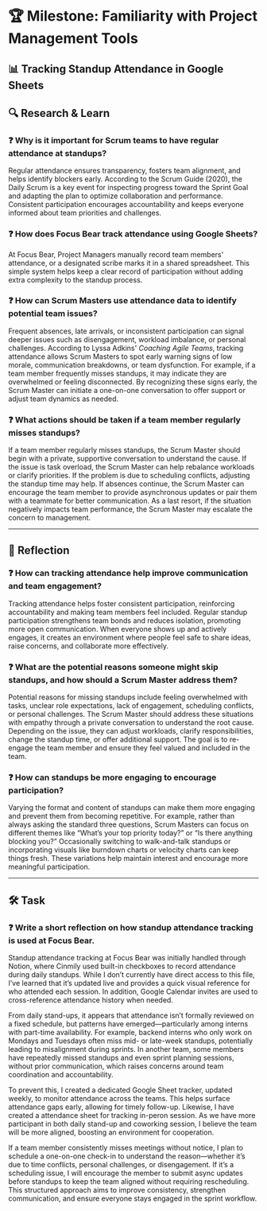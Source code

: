 # 🏆 Milestone: Familiarity with Project Management Tools

## 📊 Tracking Standup Attendance in Google Sheets

## 🔍 Research & Learn

### ❓ Why is it important for Scrum teams to have regular attendance at standups?  
Regular attendance ensures transparency, fosters team alignment, and helps identify blockers early. According to the Scrum Guide (2020), the Daily Scrum is a key event for inspecting progress toward the Sprint Goal and adapting the plan to optimize collaboration and performance. Consistent participation encourages accountability and keeps everyone informed about team priorities and challenges.

### ❓ How does Focus Bear track attendance using Google Sheets?  
At Focus Bear, Project Managers manually record team members' attendance, or a designated scribe marks it in a shared spreadsheet. This simple system helps keep a clear record of participation without adding extra complexity to the standup process.

### ❓ How can Scrum Masters use attendance data to identify potential team issues?  
Frequent absences, late arrivals, or inconsistent participation can signal deeper issues such as disengagement, workload imbalance, or personal challenges. According to Lyssa Adkins' *Coaching Agile Teams*, tracking attendance allows Scrum Masters to spot early warning signs of low morale, communication breakdowns, or team dysfunction. For example, if a team member frequently misses standups, it may indicate they are overwhelmed or feeling disconnected. By recognizing these signs early, the Scrum Master can initiate a one-on-one conversation to offer support or adjust team dynamics as needed.

### ❓ What actions should be taken if a team member regularly misses standups?  
If a team member regularly misses standups, the Scrum Master should begin with a private, supportive conversation to understand the cause. If the issue is task overload, the Scrum Master can help rebalance workloads or clarify priorities. If the problem is due to scheduling conflicts, adjusting the standup time may help. If absences continue, the Scrum Master can encourage the team member to provide asynchronous updates or pair them with a teammate for better communication. As a last resort, if the situation negatively impacts team performance, the Scrum Master may escalate the concern to management.

---

## 📝 Reflection

### ❓ How can tracking attendance help improve communication and team engagement?  
Tracking attendance helps foster consistent participation, reinforcing accountability and making team members feel included. Regular standup participation strengthens team bonds and reduces isolation, promoting more open communication. When everyone shows up and actively engages, it creates an environment where people feel safe to share ideas, raise concerns, and collaborate more effectively.

### ❓ What are the potential reasons someone might skip standups, and how should a Scrum Master address them?  
Potential reasons for missing standups include feeling overwhelmed with tasks, unclear role expectations, lack of engagement, scheduling conflicts, or personal challenges. The Scrum Master should address these situations with empathy through a private conversation to understand the root cause. Depending on the issue, they can adjust workloads, clarify responsibilities, change the standup time, or offer additional support. The goal is to re-engage the team member and ensure they feel valued and included in the team.

### ❓ How can standups be more engaging to encourage participation?  
Varying the format and content of standups can make them more engaging and prevent them from becoming repetitive. For example, rather than always asking the standard three questions, Scrum Masters can focus on different themes like “What’s your top priority today?” or “Is there anything blocking you?” Occasionally switching to walk-and-talk standups or incorporating visuals like burndown charts or velocity charts can keep things fresh. These variations help maintain interest and encourage more meaningful participation.

---

## 🛠️ Task

### ❓ Write a short reflection on how standup attendance tracking is used at Focus Bear.  
Standup attendance tracking at Focus Bear was initially handled through Notion, where Cinmily used built-in checkboxes to record attendance during daily standups. While I don’t currently have direct access to this file, I’ve learned that it’s updated live and provides a quick visual reference for who attended each session. In addition, Google Calendar invites are used to cross-reference attendance history when needed.

From daily stand-ups, it appears that attendance isn’t formally reviewed on a fixed schedule, but patterns have emerged—particularly among interns with part-time availability. For example, backend interns who only work on Mondays and Tuesdays often miss mid- or late-week standups, potentially leading to misalignment during sprints. In another team, some members have repeatedly missed standups and even sprint planning sessions, without prior communication, which raises concerns around team coordination and accountability.

To prevent this, I created a dedicated Google Sheet tracker, updated weekly, to monitor attendance across the teams. This helps surface attendance gaps early, allowing for timely follow-up. Likewise, I have created a attendance sheet for tracking in-peron session. As we have more participant in both daily stand-up and coworking session, I believe the team will be more aligned, boosting an environment for cooperation. 

If a team member consistently misses meetings without notice, I plan to schedule a one-on-one check-in to understand the reason—whether it’s due to time conflicts, personal challenges, or disengagement. If it’s a scheduling issue, I will encourage the member to submit async updates before standups to keep the team aligned without requiring rescheduling. This structured approach aims to improve consistency, strengthen communication, and ensure everyone stays engaged in the sprint workflow.




